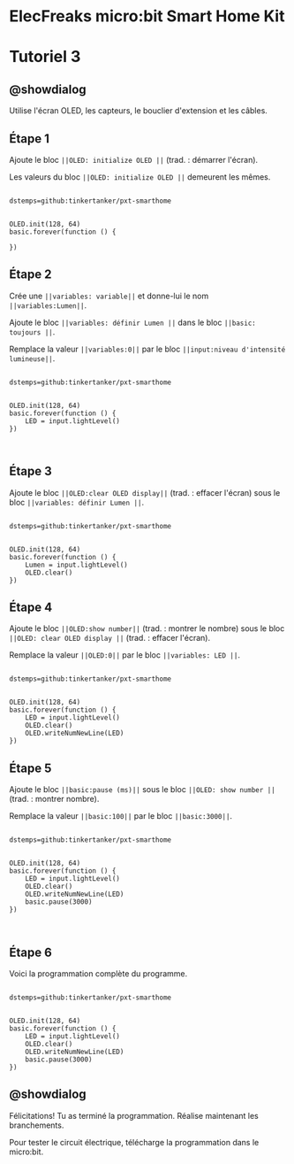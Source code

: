 # ElecFreaks micro:bit Smart Home Kit

# Tutoriel 3

## @showdialog

Utilise l'écran OLED, les capteurs, le bouclier d'extension et les câbles.

## Étape 1

Ajoute le bloc ``||OLED: initialize OLED ||`` (trad. : démarrer l'écran).

Les valeurs du bloc ``||OLED: initialize OLED ||`` demeurent les mêmes.

```package

dstemps=github:tinkertanker/pxt-smarthome

```

```blocks

OLED.init(128, 64)
basic.forever(function () {
	
})

```

## Étape 2

Crée une ``||variables: variable||`` et donne-lui le nom ``||variables:Lumen||``.

Ajoute le bloc ``||variables: définir Lumen ||`` dans le bloc ``||basic: toujours ||``.

Remplace la valeur ``||variables:0||`` par le bloc ``||input:niveau d'intensité lumineuse||``.

```package

dstemps=github:tinkertanker/pxt-smarthome

```

```blocks

OLED.init(128, 64)
basic.forever(function () {
    LED = input.lightLevel()
})



```

## Étape 3

Ajoute le bloc ``||OLED:clear OLED display||`` (trad. : effacer l'écran) sous le bloc ``||variables: définir Lumen ||``.

```package

dstemps=github:tinkertanker/pxt-smarthome

```

```blocks

OLED.init(128, 64)
basic.forever(function () {
    Lumen = input.lightLevel()
    OLED.clear()
})

```

## Étape 4

Ajoute le bloc ``||OLED:show number||`` (trad. : montrer le nombre) sous le bloc ``||OLED: clear OLED display ||`` (trad. : effacer l'écran).

Remplace la valeur ``||OLED:0||`` par le bloc ``||variables: LED ||``.

```package

dstemps=github:tinkertanker/pxt-smarthome

```

```blocks

OLED.init(128, 64)
basic.forever(function () {
    LED = input.lightLevel()
    OLED.clear()
    OLED.writeNumNewLine(LED)
})

```

## Étape 5

Ajoute le bloc ``||basic:pause (ms)||`` sous le bloc ``||OLED: show number ||`` (trad. : montrer nombre).

Remplace la valeur ``||basic:100||`` par le bloc ``||basic:3000||``.

```package

dstemps=github:tinkertanker/pxt-smarthome

```

```blocks

OLED.init(128, 64)
basic.forever(function () {
    LED = input.lightLevel()
    OLED.clear()
    OLED.writeNumNewLine(LED)
    basic.pause(3000)
})



```

## Étape 6

Voici la programmation complète du programme.

```package

dstemps=github:tinkertanker/pxt-smarthome

```

```blocks

OLED.init(128, 64)
basic.forever(function () {
    LED = input.lightLevel()
    OLED.clear()
    OLED.writeNumNewLine(LED)
    basic.pause(3000)
})

```

## @showdialog 

Félicitations! Tu as terminé la programmation. Réalise maintenant les branchements.

Pour tester le circuit électrique, télécharge la programmation dans le micro:bit.